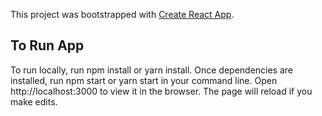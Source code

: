 This project was bootstrapped with [Create React App](https://github.com/facebookincubator/create-react-app).

## To Run App

To run locally, run npm install or yarn install.  Once dependencies are installed, run npm start or yarn start in your command line. Open http://localhost:3000 to view it in the browser. The page will reload if you make edits.
